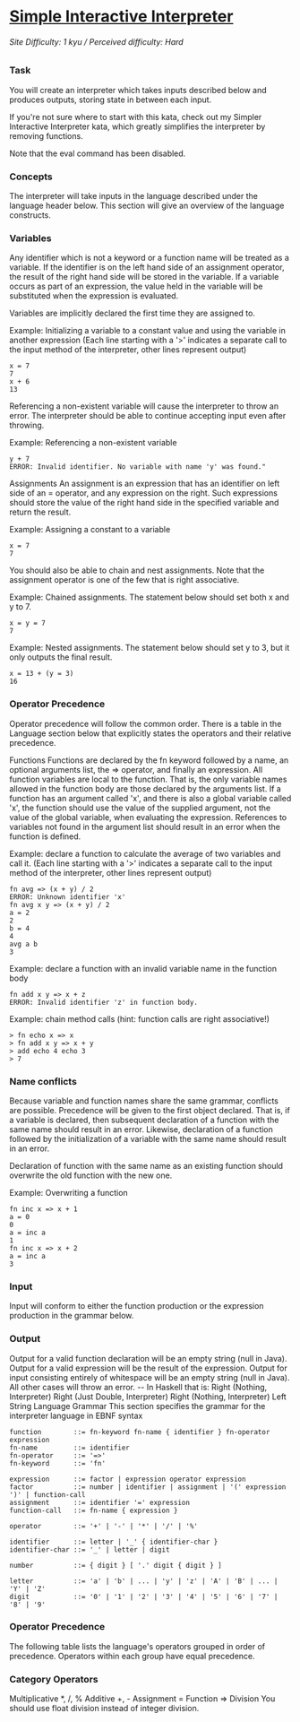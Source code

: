 # [Simple Interactive Interpreter](https://www.codewars.com/kata/52ffcfa4aff455b3c2000750/cpp)

###### Site Difficulty: 1 kyu / Perceived difficulty: Hard

### Task

You will create an interpreter which takes inputs described below and produces outputs, storing state in between each
input.

If you're not sure where to start with this kata, check out my Simpler Interactive Interpreter kata, which greatly
simplifies the interpreter by removing functions.

Note that the eval command has been disabled.

### Concepts

The interpreter will take inputs in the language described under the language header below. This section will give an
overview of the language constructs.

### Variables

Any identifier which is not a keyword or a function name will be treated as a variable. If the identifier is on the left
hand side of an assignment operator, the result of the right hand side will be stored in the variable. If a variable
occurs as part of an expression, the value held in the variable will be substituted when the expression is evaluated.

Variables are implicitly declared the first time they are assigned to.

Example: Initializing a variable to a constant value and using the variable in another expression (Each line starting
with a '>' indicates a separate call to the input method of the interpreter, other lines represent output)

```
x = 7
7
x + 6
13    
```

Referencing a non-existent variable will cause the interpreter to throw an error. The interpreter should be able to
continue accepting input even after throwing.

Example: Referencing a non-existent variable

```
y + 7
ERROR: Invalid identifier. No variable with name 'y' was found."
```
Assignments
An assignment is an expression that has an identifier on left side of an = operator, and any expression on the right.
Such expressions should store the value of the right hand side in the specified variable and return the result.

Example: Assigning a constant to a variable

```
x = 7
7
```

You should also be able to chain and nest assignments. Note that the assignment operator is one of the few that is right
associative.

Example: Chained assignments. The statement below should set both x and y to 7.

```
x = y = 7
7
```

Example: Nested assignments. The statement below should set y to 3, but it only outputs the final result.

```
x = 13 + (y = 3)
16
```

### Operator Precedence

Operator precedence will follow the common order. There is a table in the Language section below that explicitly states
the operators and their relative precedence.

Functions
Functions are declared by the fn keyword followed by a name, an optional arguments list, the => operator, and finally an
expression. All function variables are local to the function. That is, the only variable names allowed in the function
body are those declared by the arguments list. If a function has an argument called 'x', and there is also a global
variable called 'x', the function should use the value of the supplied argument, not the value of the global variable,
when evaluating the expression. References to variables not found in the argument list should result in an error when
the function is defined.

Example: declare a function to calculate the average of two variables and call it. (Each line starting with a '>'
indicates a separate call to the input method of the interpreter, other lines represent output)

```
fn avg => (x + y) / 2
ERROR: Unknown identifier 'x'
fn avg x y => (x + y) / 2
a = 2
2
b = 4
4
avg a b
3
```

Example: declare a function with an invalid variable name in the function body

```
fn add x y => x + z
ERROR: Invalid identifier 'z' in function body.
```

Example: chain method calls (hint: function calls are right associative!)

```
> fn echo x => x
> fn add x y => x + y
> add echo 4 echo 3
> 7
```

### Name conflicts

Because variable and function names share the same grammar, conflicts are possible. Precedence will be given to the
first object declared. That is, if a variable is declared, then subsequent declaration of a function with the same name
should result in an error. Likewise, declaration of a function followed by the initialization of a variable with the
same name should result in an error.

Declaration of function with the same name as an existing function should overwrite the old function with the new one.

Example: Overwriting a function

```
fn inc x => x + 1
a = 0
0
a = inc a
1
fn inc x => x + 2
a = inc a
3
```

### Input

Input will conform to either the function production or the expression production in the grammar below.

### Output

Output for a valid function declaration will be an empty string (null in Java).
Output for a valid expression will be the result of the expression.
Output for input consisting entirely of whitespace will be an empty string (null in Java).
All other cases will throw an error.
-- In Haskell that is:
Right (Nothing, Interpreter)
Right (Just Double, Interpreter)
Right (Nothing, Interpreter)
Left String
Language
Grammar
This section specifies the grammar for the interpreter language in EBNF syntax

```
function        ::= fn-keyword fn-name { identifier } fn-operator expression
fn-name         ::= identifier
fn-operator     ::= '=>'
fn-keyword      ::= 'fn'

expression      ::= factor | expression operator expression
factor          ::= number | identifier | assignment | '(' expression ')' | function-call
assignment      ::= identifier '=' expression
function-call   ::= fn-name { expression }

operator        ::= '+' | '-' | '*' | '/' | '%'

identifier      ::= letter | '_' { identifier-char }
identifier-char ::= '_' | letter | digit

number          ::= { digit } [ '.' digit { digit } ]

letter          ::= 'a' | 'b' | ... | 'y' | 'z' | 'A' | 'B' | ... | 'Y' | 'Z'
digit           ::= '0' | '1' | '2' | '3' | '4' | '5' | '6' | '7' | '8' | '9'
```

### Operator Precedence

The following table lists the language's operators grouped in order of precedence. Operators within each group have
equal precedence.

### Category Operators

Multiplicative    *, /, %
Additive +, -
Assignment =
Function =>
Division
You should use float division instead of integer division.
